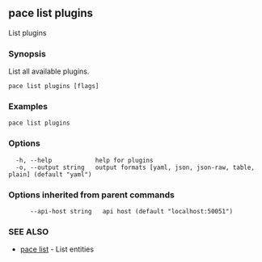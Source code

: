 ## pace list plugins

List plugins

### Synopsis

List all available plugins.

```
pace list plugins [flags]
```

### Examples

```
pace list plugins
```

### Options

```
  -h, --help            help for plugins
  -o, --output string   output formats [yaml, json, json-raw, table, plain] (default "yaml")
```

### Options inherited from parent commands

```
      --api-host string   api host (default "localhost:50051")
```

### SEE ALSO

* [pace list](pace_list.md)	 - List entities

